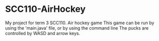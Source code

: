 # SCC110-AirHockey
My project for term 3 SCC110. Air hockey game
This game can be run by using the 'main.java' file, or by using the command line
The pucks are controlled by WASD and arrow keys.
